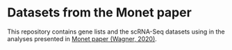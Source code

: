 # Datasets from the Monet paper

This repository contains gene lists and the scRNA-Seq datasets using in the analyses presented in [Monet paper (Wagner, 2020)](https://www.biorxiv.org/content/10.1101/2020.06.08.140673v1).



